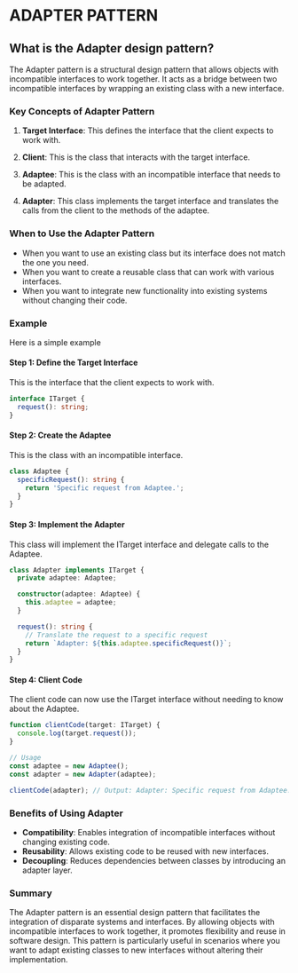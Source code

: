 # ADAPTER PATTERN

## What is the Adapter design pattern?

The Adapter pattern is a structural design pattern that allows objects with incompatible interfaces to work together. It acts as a bridge between two incompatible interfaces by wrapping an existing class with a new interface.

### Key Concepts of Adapter Pattern

1. **Target Interface**: This defines the interface that the client expects to work with.

2. **Client**: This is the class that interacts with the target interface.

3. **Adaptee**: This is the class with an incompatible interface that needs to be adapted.

4. **Adapter**: This class implements the target interface and translates the calls from the client to the methods of the adaptee.

### When to Use the Adapter Pattern

- When you want to use an existing class but its interface does not match the one you need.
- When you want to create a reusable class that can work with various interfaces.
- When you want to integrate new functionality into existing systems without changing their code.

### Example

Here is a simple example

#### Step 1: Define the Target Interface

This is the interface that the client expects to work with.

```typescript
interface ITarget {
  request(): string;
}
```

#### Step 2: Create the Adaptee

This is the class with an incompatible interface.

```typescript
class Adaptee {
  specificRequest(): string {
    return 'Specific request from Adaptee.';
  }
}
```

#### Step 3: Implement the Adapter

This class will implement the ITarget interface and delegate calls to the Adaptee.

```typescript
class Adapter implements ITarget {
  private adaptee: Adaptee;

  constructor(adaptee: Adaptee) {
    this.adaptee = adaptee;
  }

  request(): string {
    // Translate the request to a specific request
    return `Adapter: ${this.adaptee.specificRequest()}`;
  }
}
```

#### Step 4: Client Code

The client code can now use the ITarget interface without needing to know about the Adaptee.

```typescript
function clientCode(target: ITarget) {
  console.log(target.request());
}

// Usage
const adaptee = new Adaptee();
const adapter = new Adapter(adaptee);

clientCode(adapter); // Output: Adapter: Specific request from Adaptee.
```

### Benefits of Using Adapter

- **Compatibility**: Enables integration of incompatible interfaces without changing existing code.
- **Reusability**: Allows existing code to be reused with new interfaces.
- **Decoupling**: Reduces dependencies between classes by introducing an adapter layer.

### Summary

The Adapter pattern is an essential design pattern that facilitates the integration of disparate systems and interfaces. By allowing objects with incompatible interfaces to work together, it promotes flexibility and reuse in software design. This pattern is particularly useful in scenarios where you want to adapt existing classes to new interfaces without altering their implementation.
